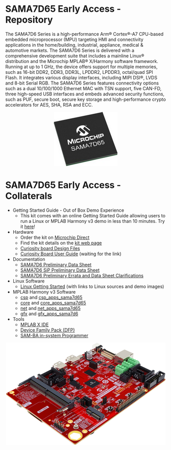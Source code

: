 # SAMA7D65 Early Access - Repository

The SAMA7D6 Series is a high-performance Arm® Cortex®-A7 CPU-based embedded microprocessor (MPU) targeting HMI and connectivity applications in the home/building, industrial, appliance, medical & automotive markets.
The SAMA7D6 Series is delivered with a comprehensive development suite that includes a mainline Linux® distribution and the Microchip MPLAB® X/Harmony software framework.
Running at up to 1 GHz, the device offers support for multiple memories, such as 16-bit DDR2, DDR3, DDR3L, LPDDR2, LPDDR3, octal/quad SPI Flash. It integrates various display interfaces, including MIPI DSI®, LVDS and 8-bit Serial RGB.
The SAMA7D6 Series features connectivity options such as a dual 10/100/1000 Ethernet MAC with TSN support, five CAN-FD, three high-speed USB interfaces and embeds advanced security functions, such as PUF, secure boot, secure key storage and high-performance crypto accelerators for AES, SHA, RSA and ECC.

<p align="center"><img src="SAMA7D65.jpg" /></p>

# SAMA7D65 Early Access - Collaterals
* Getting Started Guide - Out of Box Demo Experience
  * This kit comes with an online Getting Started Guide allowing users to run a Linux or MPLAB Harmony v3 demo in less than 10 minutes. Try it [here](https://developerhelp.microchip.com/xwiki/bin/view/Development/software-tools/32-bit-kits/sama7d65-ea-curiosity/)!
* Hardware
  * Order the kit on [Microchip Direct](https://www.microchipdirect.com/dev-tools/EA89C15A)
  * Find the kit details on the [kit web page](https://www.microchip.com/en-us/development-tool/EA89C15A)
  * [Curiosity board Design Files](Hardware/SAMA7D65%20-%20Curiosity%20Board%20Rev2%20-%20Design%20files.7z)
  * [Curiosity Board User Guide](Hardware/xxx.pdf)  (waiting for the link)
* Documentation
  * [SAMA7D6 Preliminary Data Sheet](Documentation/SAMA7D6%20Preliminary%20Data%20Sheet%20-%2060001851A.pdf)
  * [SAMA7D6 SiP Preliminary Data Sheet](Documentation/SAMA7D6%20SiP%20Preliminary%20Data%20Sheet%20-%2060001853A.pdf)
  * [SAMA7D6 Preliminary Errata and Data Sheet Clarifications](Documentation/SAMA7D6%20Errata%20and%20Data%20Sheet%20Clarifications%20-%2080001131A.pdf)
* Linux Software
  * [Linux Getting Started](Software/xxx.pdf)  (with links to Linux sources and demo images)
* MPLAB Harmony v3 Software
  * [csp](https://github.com/Microchip-MPLAB-Harmony/csp) and [csp_apps_sama7d65](https://github.com/Microchip-MPLAB-Harmony/csp_apps_sam_a7d65)
  * [core](https://github.com/Microchip-MPLAB-Harmony/core) and [core_apps_sama7d65](https://github.com/Microchip-MPLAB-Harmony/core_apps_sam_a7d65)
  * [net](https://github.com/Microchip-MPLAB-Harmony/net) and [net_apps_sama7d65](https://github.com/Microchip-MPLAB-Harmony/net_apps_sam_a7d65)
  * [gfx](https://github.com/Microchip-MPLAB-Harmony/gfx) and [gfx_apps_sama7d6](https://github.com/Microchip-MPLAB-Harmony/net_apps_sam_a7d6)
* Tools
  * [MPLAB X IDE](https://www.microchip.com/en-us/tools-resources/develop/mplab-x-ide)
  * [Device Family Pack (DFP)](https://packs.download.microchip.com/#collapse-Microchip-SAMA7D65-DFP-pdsc)
  * [SAM-BA in-system Programmer](https://www.microchip.com/en-us/development-tool/SAM-BA-IN-SYSTEM-PROGRAMMER)

 <p align="center"><img src="SAMA7D65_Curiosity_board_rev2.png" /></p>